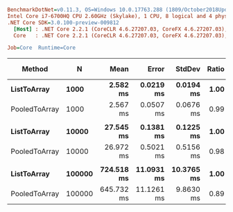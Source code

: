 ``` ini

BenchmarkDotNet=v0.11.3, OS=Windows 10.0.17763.288 (1809/October2018Update/Redstone5)
Intel Core i7-6700HQ CPU 2.60GHz (Skylake), 1 CPU, 8 logical and 4 physical cores
.NET Core SDK=3.0.100-preview-009812
  [Host] : .NET Core 2.2.1 (CoreCLR 4.6.27207.03, CoreFX 4.6.27207.03), 64bit RyuJIT
  Core   : .NET Core 2.2.1 (CoreCLR 4.6.27207.03, CoreFX 4.6.27207.03), 64bit RyuJIT

Job=Core  Runtime=Core  

```
|        Method |      N |       Mean |      Error |     StdDev | Ratio | RatioSD | Gen 0/1k Op | Gen 1/1k Op | Gen 2/1k Op | Allocated Memory/Op |
|-------------- |------- |-----------:|-----------:|-----------:|------:|--------:|------------:|------------:|------------:|--------------------:|
|   **ListToArray** |   **1000** |   **2.582 ms** |  **0.0219 ms** |  **0.0194 ms** |  **1.00** |    **0.00** |  **12785.1563** |           **-** |           **-** |            **38.38 MB** |
| PooledToArray |   1000 |   2.567 ms |  0.0507 ms |  0.0676 ms |  0.99 |    0.03 |  12785.1563 |           - |           - |            38.38 MB |
|               |        |            |            |            |       |         |             |             |             |                     |
|   **ListToArray** |  **10000** |  **27.545 ms** |  **0.1381 ms** |  **0.1225 ms** |  **1.00** |    **0.00** | **126562.5000** |           **-** |           **-** |            **381.7 MB** |
| PooledToArray |  10000 |  26.972 ms |  0.5021 ms |  0.5156 ms |  0.98 |    0.02 | 126562.5000 |           - |           - |            381.7 MB |
|               |        |            |            |            |       |         |             |             |             |                     |
|   **ListToArray** | **100000** | **724.518 ms** | **11.0931 ms** | **10.3765 ms** |  **1.00** |    **0.00** | **985000.0000** | **985000.0000** | **985000.0000** |          **3814.93 MB** |
| PooledToArray | 100000 | 645.732 ms | 11.1261 ms |  9.8630 ms |  0.89 |    0.02 | 999000.0000 | 999000.0000 | 999000.0000 |          3814.93 MB |
